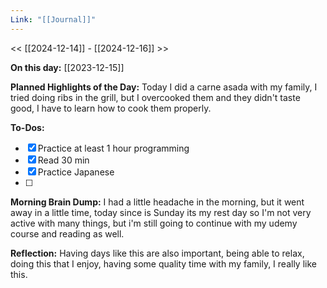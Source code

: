 ```yaml
---
Link: "[[Journal]]"
---
```


<< [[2024-12-14]] - [[2024-12-16]] >>

**On this day:** [[2023-12-15]]

**Planned Highlights of the Day:**
Today I did a carne asada with my family, I tried doing ribs in the grill, but I overcooked them and they didn't taste good, I have to learn how to cook them properly.

**To-Dos:**
- [x] Practice at least 1 hour programming
- [x] Read 30 min
- [x] Practice Japanese
- [ ] 

**Morning Brain Dump:**
I had a little headache in the morning, but it went away in a little time, today since is Sunday its my rest day so I'm not very active with many things, but i'm still going to continue with my udemy course and reading as well.

**Reflection:**
Having days like this are also important, being able to relax, doing this that I enjoy, having some quality time with my family, I really like this.
